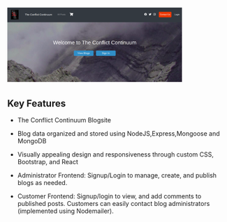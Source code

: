 <h1>
  <br>
  <img src="/ConflictContinuum.png" alt="ConflictContinuum" width="400"></a>
  <br>
</h1>

## Key Features
* The Conflict Continuum Blogsite

* Blog data organized and stored using NodeJS,Express,Mongoose and MongoDB

* Visually appealing design and responsiveness through custom
  CSS, Bootstrap, and React

* Administrator Frontend: Signup/Login to manage, create, and
  publish blogs as needed.

* Customer Frontend: Signup/login to view, and add comments
  to published posts. Customers can easily contact blog
  administrators (implemented using Nodemailer).


